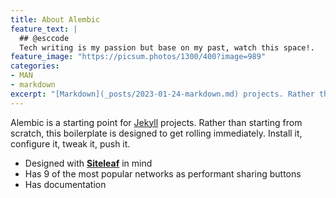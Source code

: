 ```yaml
---
title: About Alembic
feature_text: |
  ## @esccode
  Tech writing is my passion but base on my past, watch this space!.
feature_image: "https://picsum.photos/1300/400?image=989"
categories:
- MAN
- markdown
excerpt: "[Markdown](_posts/2023-01-24-markdown.md) projects. Rather than starting from scratch, this boilerplate is designed to get the ball rolling immediately. Install it, configure it, tweak it, push it."
---
```


Alembic is a starting point for [Jekyll](https://jekyllrb.com/) projects. Rather than starting from scratch, this boilerplate is designed to get rolling immediately. Install it, configure it, tweak it, push it.


- Designed with **[Siteleaf](https://www.siteleaf.com/)** in mind
- Has 9 of the most popular networks as performant sharing buttons
- Has documentation
